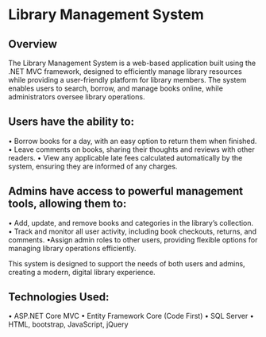 # Library Management System 

## Overview
The Library Management System is a web-based application built using the .NET MVC framework, designed to efficiently manage library resources while providing a user-friendly platform for library members. The system enables users to search, borrow, and manage books online, while administrators oversee library operations.

## Users have the ability to:
• Borrow books for a day, with an easy option to return them when finished.
• Leave comments on books, sharing their thoughts and reviews with other readers.
• View any applicable late fees calculated automatically by the system, ensuring they are informed of any charges.

## Admins have access to powerful management tools, allowing them to:
• Add, update, and remove books and categories in the library’s collection.
• Track and monitor all user activity, including book checkouts, returns, and comments.
 •Assign admin roles to other users, providing flexible options for managing library operations efficiently.


This system is designed to support the needs of both users and admins, creating a modern, digital library experience.


## Technologies Used:
• ASP.NET Core MVC
• Entity Framework Core (Code First)
• SQL Server
• HTML, bootstrap, JavaScript, jQuery


